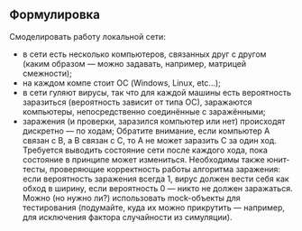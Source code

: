 ## Формулировка
Смоделировать работу локальной сети:
 * в сети есть несколько компьютеров, связанных друг с другом (каким образом — можно задавать, например, матрицей смежности);
 * на каждом компе стоит ОС (Windows, Linux, etc...);
 * в сети гуляют вирусы, так что для каждой машины есть вероятность заразиться (вероятность зависит от типа ОС), заражаются компьютеры, непосредственно соединённые с заражёнными;
 * заражения (и проверки, заразился компьютер или нет) происходят дискретно — по ходам;
Обратите внимание, если компьютер A связан с B, а B связан с C, то A не может заразить C за один ход.
Требуется выводить состояние сети после каждого хода, пока состояние в принципе может измениться.
Необходимы также юнит-тесты, проверяющие корректность работы алгоритма заражения: если вероятность заражения всегда 1, вирус должен вести себя как обход в ширину, если вероятность 0 — никто не должен заражаться. Можно (но нужно ли?) использовать mock-объекты для тестирования (подумайте, куда их можно прикрутить — например, для исключения фактора случайности из симуляции).
